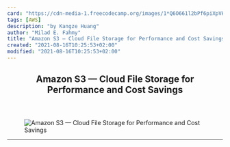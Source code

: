```yaml
---
card: "https://cdn-media-1.freecodecamp.org/images/1*Q6O661l2bPf6piXpVH6-ag.png"
tags: [AWS]
description: "by Kangze Huang"
author: "Milad E. Fahmy"
title: "Amazon S3 — Cloud File Storage for Performance and Cost Savings"
created: "2021-08-16T10:25:53+02:00"
modified: "2021-08-16T10:25:53+02:00"
---
```

<div class="site-wrapper">
<main id="site-main" class="site-main outer">
<div class="inner">
<article class="post-full post tag-aws tag-javascript tag-web-development tag-programming tag-devops ">
<header class="post-full-header">
<h1 class="post-full-title">Amazon S3 — Cloud File Storage for Performance and Cost Savings</h1>
</header>
<figure class="post-full-image">
<picture>
<source media="(max-width: 700px)" sizes="1px" srcset="data:image/gif;base64,R0lGODlhAQABAIAAAAAAAP///yH5BAEAAAAALAAAAAABAAEAAAIBRAA7 1w">
<source media="(min-width: 701px)" sizes="(max-width: 800px) 400px,
(max-width: 1170px) 700px,
1400px" srcset="https://cdn-media-1.freecodecamp.org/images/1*Q6O661l2bPf6piXpVH6-ag.png 300w,
https://cdn-media-1.freecodecamp.org/images/1*Q6O661l2bPf6piXpVH6-ag.png 600w,
https://cdn-media-1.freecodecamp.org/images/1*Q6O661l2bPf6piXpVH6-ag.png 1000w,
https://cdn-media-1.freecodecamp.org/images/1*Q6O661l2bPf6piXpVH6-ag.png 2000w">
<img onerror="this.style.display='none'" src="https://cdn-media-1.freecodecamp.org/images/1*Q6O661l2bPf6piXpVH6-ag.png" alt="Amazon S3 — Cloud File Storage for Performance and Cost Savings">
</picture>
</figure>
<section class="post-full-content">
<div class="post-content medium-migrated-article">
</div>
<hr>
</section>
</article>
</div>
</main>
</div>
<!-- Google Tag Manager (noscript) -->
<!-- End Google Tag Manager (noscript) -->
